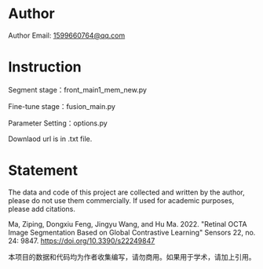 # Author
Author Email: 1599660764@qq.com

# Instruction
Segment stage：front_main1_mem_new.py

Fine-tune stage：fusion_main.py

Parameter Setting：options.py

Downlaod url is in .txt file.

# Statement
The data and code of this project are collected and written by the author, please do not use them commercially. If used for academic purposes, please add citations.

Ma, Ziping, Dongxiu Feng, Jingyu Wang, and Hu Ma. 2022. "Retinal OCTA Image Segmentation Based on Global Contrastive Learning" Sensors 22, no. 24: 9847. https://doi.org/10.3390/s22249847

本项目的数据和代码均为作者收集编写，请勿商用。如果用于学术，请加上引用。
